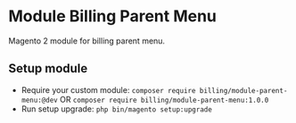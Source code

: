 # Module Billing Parent Menu

Magento 2 module for billing parent menu.

## Setup module

- Require your custom module: `composer require billing/module-parent-menu:@dev` OR `composer require billing/module-parent-menu:1.0.0`
- Run setup upgrade: `php bin/magento setup:upgrade`

